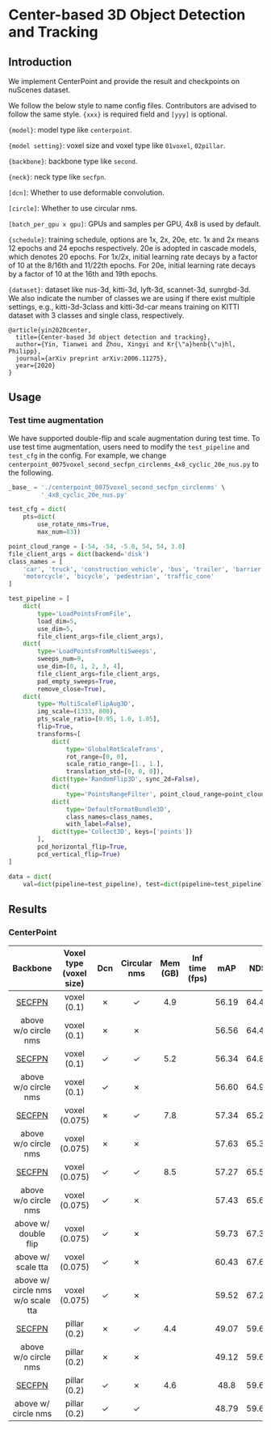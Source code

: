 # Center-based 3D Object Detection and Tracking

## Introduction

We implement CenterPoint and provide the result and checkpoints on nuScenes dataset.

We follow the below style to name config files. Contributors are advised to follow the same style.
`{xxx}` is required field and `[yyy]` is optional.

`{model}`: model type like `centerpoint`.

`{model setting}`: voxel size and voxel type like `01voxel`, `02pillar`.

`{backbone}`: backbone type like `second`.

`{neck}`: neck type like `secfpn`.

`[dcn]`: Whether to use deformable convolution.

`[circle]`: Whether to use circular nms.

`[batch_per_gpu x gpu]`: GPUs and samples per GPU, 4x8 is used by default.

`{schedule}`: training schedule, options are 1x, 2x, 20e, etc. 1x and 2x means 12 epochs and 24 epochs respectively. 20e is adopted in cascade models, which denotes 20 epochs. For 1x/2x, initial learning rate decays by a factor of 10 at the 8/16th and 11/22th epochs. For 20e, initial learning rate decays by a factor of 10 at the 16th and 19th epochs.

`{dataset}`: dataset like nus-3d, kitti-3d, lyft-3d, scannet-3d, sunrgbd-3d. We also indicate the number of classes we are using if there exist multiple settings, e.g., kitti-3d-3class and kitti-3d-car means training on KITTI dataset with 3 classes and single class, respectively.
```
@article{yin2020center,
  title={Center-based 3d object detection and tracking},
  author={Yin, Tianwei and Zhou, Xingyi and Kr{\"a}henb{\"u}hl, Philipp},
  journal={arXiv preprint arXiv:2006.11275},
  year={2020}
}
```

## Usage

### Test time augmentation

We have supported double-flip and scale augmentation during test time. To use test time augmentation, users need to modify the
`test_pipeline` and `test_cfg` in the config.
For example, we change `centerpoint_0075voxel_second_secfpn_circlenms_4x8_cyclic_20e_nus.py` to the following.

```python
_base_ = './centerpoint_0075voxel_second_secfpn_circlenms' \
         '_4x8_cyclic_20e_nus.py'

test_cfg = dict(
    pts=dict(
        use_rotate_nms=True,
        max_num=83))

point_cloud_range = [-54, -54, -5.0, 54, 54, 3.0]
file_client_args = dict(backend='disk')
class_names = [
    'car', 'truck', 'construction_vehicle', 'bus', 'trailer', 'barrier',
    'motorcycle', 'bicycle', 'pedestrian', 'traffic_cone'
]

test_pipeline = [
    dict(
        type='LoadPointsFromFile',
        load_dim=5,
        use_dim=5,
        file_client_args=file_client_args),
    dict(
        type='LoadPointsFromMultiSweeps',
        sweeps_num=9,
        use_dim=[0, 1, 2, 3, 4],
        file_client_args=file_client_args,
        pad_empty_sweeps=True,
        remove_close=True),
    dict(
        type='MultiScaleFlipAug3D',
        img_scale=(1333, 800),
        pts_scale_ratio=[0.95, 1.0, 1.05],
        flip=True,
        transforms=[
            dict(
                type='GlobalRotScaleTrans',
                rot_range=[0, 0],
                scale_ratio_range=[1., 1.],
                translation_std=[0, 0, 0]),
            dict(type='RandomFlip3D', sync_2d=False),
            dict(
                type='PointsRangeFilter', point_cloud_range=point_cloud_range),
            dict(
                type='DefaultFormatBundle3D',
                class_names=class_names,
                with_label=False),
            dict(type='Collect3D', keys=['points'])
        ],
        pcd_horizontal_flip=True,
        pcd_vertical_flip=True)
]

data = dict(
    val=dict(pipeline=test_pipeline), test=dict(pipeline=test_pipeline))

```

## Results

### CenterPoint

|Backbone|  Voxel type (voxel size)   |Dcn|Circular nms| Mem (GB) | Inf time (fps) | mAP |NDS| Download |
| :---------: |:-----: |:-----: | :------: | :------------: | :----: |:----: | :------: |:------: |
|[SECFPN](./centerpoint_01voxel_second_secfpn_circlenms_4x8_cyclic_20e_nus.py)|voxel (0.1)|✗|✓|4.9| |56.19|64.43|[model](https://download.openmmlab.com/mmdetection3d/v0.1.0_models/centerpoint/centerpoint_01voxel_second_secfpn_circlenms_4x8_cyclic_20e_nus/centerpoint_01voxel_second_secfpn_circlenms_4x8_cyclic_20e_nus_20201001_135205-5db91e00.pth) &#124; [log](https://download.openmmlab.com/mmdetection3d/v0.1.0_models/centerpoint/centerpoint_01voxel_second_secfpn_circlenms_4x8_cyclic_20e_nus/centerpoint_01voxel_second_secfpn_circlenms_4x8_cyclic_20e_nus_20201001_135205.log.json)|
|above w/o circle nms|voxel (0.1)|✗|✗| | |56.56|64.46||
|[SECFPN](./centerpoint_01voxel_second_secfpn_dcn_circlenms_4x8_cyclic_20e_nus.py)|voxel (0.1)|✓|✓|5.2| |56.34|64.81|[model](https://download.openmmlab.com/mmdetection3d/v0.1.0_models/centerpoint/centerpoint_01voxel_second_secfpn_dcn_circlenms_4x8_cyclic_20e_nus/centerpoint_01voxel_second_secfpn_dcn_circlenms_4x8_cyclic_20e_nus_20201004_075317-26d8176c.pth) &#124; [log](https://download.openmmlab.com/mmdetection3d/v0.1.0_models/centerpoint/centerpoint_01voxel_second_secfpn_dcn_circlenms_4x8_cyclic_20e_nus/centerpoint_01voxel_second_secfpn_dcn_circlenms_4x8_cyclic_20e_nus_20201004_075317.log.json)|
|above w/o circle nms|voxel (0.1)|✓|✗| | |56.60|64.90||
|[SECFPN](./centerpoint_0075voxel_second_secfpn_circlenms_4x8_cyclic_20e_nus.py)|voxel (0.075)|✗|✓|7.8| |57.34|65.23|[model](https://download.openmmlab.com/mmdetection3d/v0.1.0_models/centerpoint/centerpoint_0075voxel_second_secfpn_circlenms_4x8_cyclic_20e_nus/centerpoint_0075voxel_second_secfpn_circlenms_4x8_cyclic_20e_nus_20200925_230905-358fbe3b.pth) &#124; [log](https://download.openmmlab.com/mmdetection3d/v0.1.0_models/centerpoint/centerpoint_0075voxel_second_secfpn_circlenms_4x8_cyclic_20e_nus/centerpoint_0075voxel_second_secfpn_circlenms_4x8_cyclic_20e_nus_20200925_230905.log.json)|
|above w/o circle nms|voxel (0.075)|✗|✗| | |57.63|65.39| |
|[SECFPN](./centerpoint_0075voxel_second_secfpn_dcn_circlenms_4x8_cyclic_20e_nus.py)|voxel (0.075)|✓|✓|8.5| |57.27|65.58|[model](https://download.openmmlab.com/mmdetection3d/v0.1.0_models/centerpoint/centerpoint_0075voxel_second_secfpn_dcn_circlenms_4x8_cyclic_20e_nus/centerpoint_0075voxel_second_secfpn_dcn_circlenms_4x8_cyclic_20e_nus_20200930_201619-67c8496f.pth) &#124; [log](https://download.openmmlab.com/mmdetection3d/v0.1.0_models/centerpoint/centerpoint_0075voxel_second_secfpn_dcn_circlenms_4x8_cyclic_20e_nus/centerpoint_0075voxel_second_secfpn_dcn_circlenms_4x8_cyclic_20e_nus_20200930_201619.log.json)|
|above w/o circle nms|voxel (0.075)|✓|✗| | |57.43|65.63||
|above w/ double flip|voxel (0.075)|✓|✗| | |59.73|67.39||
|above w/ scale tta|voxel (0.075)|✓|✗| | |60.43|67.65||
|above w/ circle nms w/o scale tta|voxel (0.075)|✓|✗| | |59.52|67.24||
|[SECFPN](./centerpoint_02pillar_second_secfpn_circlenms_4x8_cyclic_20e_nus.py)|pillar (0.2)|✗|✓|4.4| |49.07|59.66|[model](https://download.openmmlab.com/mmdetection3d/v0.1.0_models/centerpoint/centerpoint_01voxel_second_secfpn_circlenms_4x8_cyclic_20e_nus/centerpoint_02pillar_second_secfpn_circlenms_4x8_cyclic_20e_nus_20201004_170716-a134a233.pth) &#124; [log](https://download.openmmlab.com/mmdetection3d/v0.1.0_models/centerpoint/centerpoint_01voxel_second_secfpn_circlenms_4x8_cyclic_20e_nus/centerpoint_02pillar_second_secfpn_circlenms_4x8_cyclic_20e_nus_20201004_170716.log.json)|
|above w/o circle nms|pillar (0.2)|✗|✗| | |49.12|59.66||
|[SECFPN](./centerpoint_02pillar_second_secfpn_dcn_4x8_cyclic_20e_nus.py)|pillar (0.2)|✓|✗| 4.6| |48.8 |59.67 |[model](https://download.openmmlab.com/mmdetection3d/v0.1.0_models/centerpoint/centerpoint_02pillar_second_secfpn_dcn_4x8_cyclic_20e_nus/centerpoint_02pillar_second_secfpn_dcn_4x8_cyclic_20e_nus_20200930_103722-3bb135f2.pth) &#124; [log](https://download.openmmlab.com/mmdetection3d/v0.1.0_models/centerpoint/centerpoint_02pillar_second_secfpn_dcn_4x8_cyclic_20e_nus/centerpoint_02pillar_second_secfpn_dcn_4x8_cyclic_20e_nus_20200930_103722.log.json)|
|above w/ circle nms|pillar (0.2)|✓|✓| | |48.79|59.65||
